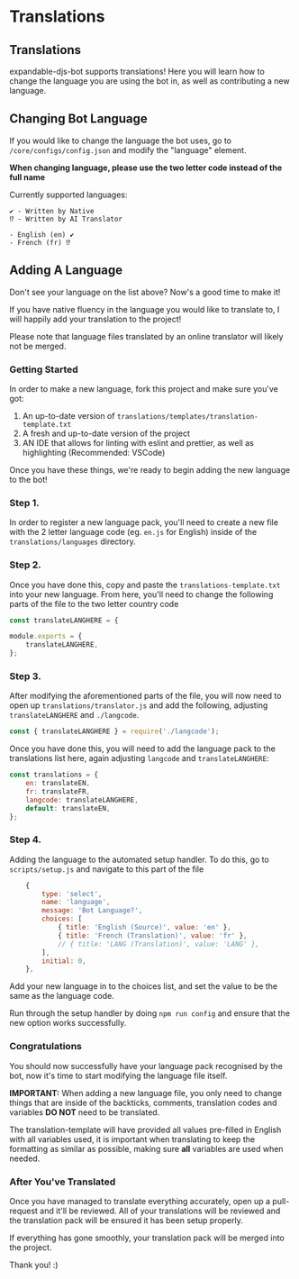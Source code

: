 # Translations

## Translations

expandable-djs-bot supports translations! Here you will learn how to change the language you are using the bot in, as well as contributing a new language.

## Changing Bot Language

If you would like to change the language the bot uses, go to `/core/configs/config.json` and modify the "language" element.

**When changing language, please use the two letter code instead of the full name**

Currently supported languages:

```text
✔ - Written by Native
⁉ - Written by AI Translator 

- English (en) ✔
- French (fr) ⁉
```

## Adding A Language

Don't see your language on the list above? Now's a good time to make it!

If you have native fluency in the language you would like to translate to, I will happily add your translation to the project!

Please note that language files translated by an online translator will likely not be merged.

### Getting Started

In order to make a new language, fork this project and make sure you've got:

1. An up-to-date version of `translations/templates/translation-template.txt`
2. A fresh and up-to-date version of the project
3. AN IDE that allows for linting with eslint and prettier, as well as highlighting \(Recommended: VSCode\)

Once you have these things, we're ready to begin adding the new language to the bot!

### **Step 1.**

In order to register a new language pack, you'll need to create a new file with the 2 letter language code \(eg. `en.js` for English\) inside of the `translations/languages` directory.

### **Step 2.**

Once you have done this, copy and paste the `translations-template.txt` into your new language. From here, you'll need to change the following parts of the file to the two letter country code

```javascript
const translateLANGHERE = {
```

```javascript
module.exports = {
    translateLANGHERE,
};
```

### **Step 3.**

After modifying the aforementioned parts of the file, you will now need to open up `translations/translator.js` and add the following, adjusting `translateLANGHERE` and `./langcode`.

```javascript
const { translateLANGHERE } = require('./langcode');
```

Once you have done this, you will need to add the language pack to the translations list here, again adjusting `langcode` and `translateLANGHERE`:

```javascript
const translations = {
    en: translateEN,
    fr: translateFR,
    langcode: translateLANGHERE,
    default: translateEN,
};
```

### **Step 4.**

Adding the language to the automated setup handler. To do this, go to `scripts/setup.js` and navigate to this part of the file

```javascript
    {
        type: 'select',
        name: 'language',
        message: 'Bot Language?',
        choices: [
            { title: 'English (Source)', value: 'en' },
            { title: 'French (Translation)', value: 'fr' },
            // { title: 'LANG (Translation)', value: 'LANG' },
        ],
        initial: 0,
    },
```

Add your new language in to the choices list, and set the value to be the same as the language code.

Run through the setup handler by doing `npm run config` and ensure that the new option works successfully.

### **Congratulations**

You should now successfully have your language pack recognised by the bot, now it's time to start modifying the language file itself.

**IMPORTANT:** When adding a new language file, you only need to change things that are inside of the backticks, comments, translation codes and variables **DO NOT** need to be translated.

The translation-template will have provided all values pre-filled in English with all variables used, it is important when translating to keep the formatting as similar as possible, making sure **all** variables are used when needed.

### **After You've Translated**

Once you have managed to translate everything accurately, open up a pull-request and it'll be reviewed. All of your translations will be reviewed and the translation pack will be ensured it has been setup properly.

If everything has gone smoothly, your translation pack will be merged into the project.

Thank you! :\)

